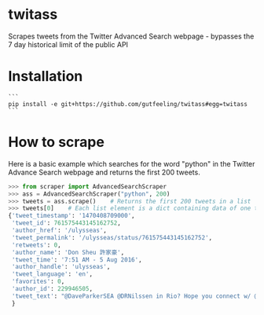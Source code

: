 # twitass
Scrapes tweets from the Twitter Advanced Search webpage - bypasses the 7 day historical limit of the public API

# Installation 

    ```
    pip install -e git+https://github.com/gutfeeling/twitass#egg=twitass
    ```
  
# How to scrape

Here is a basic example which searches for the word "python" in the Twitter Advance Search webpage and 
returns the first 200 tweets.  

  ```python
  >>> from scraper import AdvancedSearchScraper
  >>> ass = AdvancedSearchScraper("python", 200)
  >>> tweets = ass.scrape()    # Returns the first 200 tweets in a list
  >>> tweets[0]    # Each list element is a dict containing data of one tweet
  {'tweet_timestamp': '1470408709000', 
   'tweet_id': 761575443145162752, 
   'author_href': '/ulysseas', 
   'tweet_permalink': '/ulysseas/status/761575443145162752', 
   'retweets': 0, 
   'author_name': 'Don Sheu 許家豪', 
   'tweet_time': '7:51 AM - 5 Aug 2016', 
   'author_handle': 'ulysseas', 
   'tweet_language': 'en', 
   'favorites': 0, 
   'author_id': 229946505, 
   'tweet_text': "@DaveParkerSEA @DRNilssen in Rio? Hope you connect w/ @ChicagoPython 's @brianray , Brian's my best friend, introduced me to Python community"
   }
  ```


